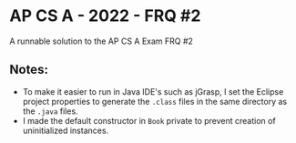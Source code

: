 # AP CS A - 2022 - FRQ #2
A runnable solution to the AP CS A Exam FRQ #2
## Notes:
* To make it easier to run in Java IDE's such as jGrasp, I set the Eclipse project properties to generate the `.class` files in the same directory as the `.java` files.
* I made the default constructor in `Book` private to prevent creation of uninitialized instances.
